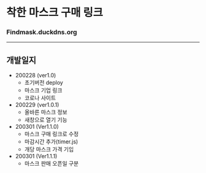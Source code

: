 # 착한 마스크 구매 링크

### Findmask.duckdns.org

---

## 개발일지

- 200228 (ver1.0)
  - 초기버전 deploy
  - 마스크 기업 링크
  - 코로나 사이트
- 200229 (ver1.0.1)
  - 올바른 마스크 정보
  - 새창으로 열기 기능
- 200301 (Ver1.1.0)
  - 마스크 구매 링크로 수정
  - 마감시간 추가(timer.js)
  - 개당 마스크 가격 기입
- 200301 (Ver1.1.1)
  - 마스크 판매 오픈일 구분

